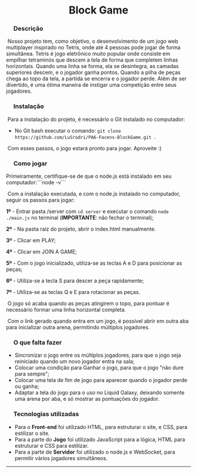 

<h1 style="text-align: center;">Block Game</h1>



<h3 style="margin-left:20px;">Descrição</h3>

​	Nosso projeto tem, como objetivo, o desenvolvimento de um jogo web multiplayer inspirado no Tetris, onde até 4 pessoas pode jogar de forma simultânea. Tetris é jogo eletrônico muito popular onde consiste em empilhar tetraminós que descem a tela de forma que completem linhas horizontais. Quando uma linha se forma, ela se desintegra, as camadas superiores descem, e o jogador ganha pontos. Quando a pilha de peças chega ao topo da tela, a partida se encerra e o jogador perde. Além de ser divertido, é uma ótima maneira de instigar uma competição entre seus jogadores.



<h3 style="margin-left:20px;">Instalação</h3>

​	Para a instalação do projeto, é necessário o Git instalado no computador:

- No Git bash executar o comando: ```git clone https://github.com/LuSrodri/PA6-Facens-BlockGame.git ```.

​	Com esses passos, o jogo estará pronto para jogar. Aproveite :)



<h3 style="margin-left:20px;">Como jogar</h3>
Primeiramente, certifique-se de que o node.js está instalado em seu computador:```node -v```

​	Com a instalação executada, e com o node.js instalado no computador, seguir os passos para jogar:

<b>1º</b> - Entrar pasta /server com ```cd server``` e executar o comando ``` node ./main.js ``` no terminal (<b>IMPORTANTE</b>: não fechar o terminal);

<b>2º</b> - Na pasta raiz do projeto, abrir o index.html manualmente.

<b>3º</b> - Clicar em PLAY;

<b>4º</b> - Clicar em JOIN A GAME;

<b>5º</b> - Com o jogo inicializado, utiliza-se as teclas A e D para posicionar as peças;

<b>6º </b>- Utiliza-se a tecla S para descer a peça rapidamente;

<b>7º</b> - Utiliza-se as teclas Q e E para rotacionar as peças.

​	O jogo só acaba quando as peças atingirem o topo, para pontuar é necessário formar uma linha horizontal completa.

​	Com o link gerado quando entra em um jogo, é possível abrir em outra aba para inicializar outra arena, permitindo múltiplos jogadores.



<h3 style="margin-left:20px;">O que falta fazer</h3>

 - Sincronizar o jogo entre os múltiplos jogadores, para que o jogo seja reiniciado quando um novo jogador entra na sala;
 - Colocar uma condição para Ganhar o jogo, para que o jogo "não dure para sempre";
 - Colocar uma tela de fim de jogo para aparecer quando o jogador perde ou ganha;
 - Adaptar a tela do jogo para o uso no Liquid Galaxy, deixando somente uma arena por aba, e só mostrar as pontuações do jogador.



<h3 style="margin-left:20px;">Tecnologias utilizadas</h3>

- Para o <b>Front-end</b> foi utilizado HTML, para estruturar o site, e CSS, para estilizar o site.
- Para a parte do <b>Jogo</b> foi utilizado JavaScript para a lógica, HTML para estruturar e CSS para estilizar. 
- Para a parte de <b>Servidor</b> foi utilizado o node.js e WebSocket, para permitir vários jogadores simultâneos.



-------------------------------------------------------------------------------------------------------------------------------------------------------------------------------------------

